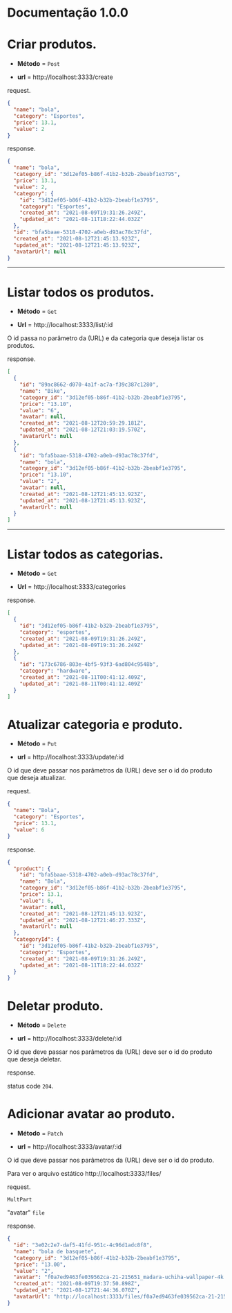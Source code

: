 # Documentação 1.0.0

# Criar produtos.

- **Método** = `Post`

- **url** = http://localhost:3333/create

request.

```json
{
  "name": "bola",
  "category": "Esportes",
  "price": 13.1,
  "value": 2
}
```

response.

```json
{
  "name": "bola",
  "category_id": "3d12ef05-b86f-41b2-b32b-2beabf1e3795",
  "price": 13.1,
  "value": 2,
  "category": {
    "id": "3d12ef05-b86f-41b2-b32b-2beabf1e3795",
    "category": "Esportes",
    "created_at": "2021-08-09T19:31:26.249Z",
    "updated_at": "2021-08-11T18:22:44.032Z"
  },
  "id": "bfa5baae-5318-4702-a0eb-d93ac78c37fd",
  "created_at": "2021-08-12T21:45:13.923Z",
  "updated_at": "2021-08-12T21:45:13.923Z",
  "avatarUrl": null
}
```

---

# Listar todos os produtos.

- **Método** = `Get`

- **Url** = http://localhost:3333/list/:id

O id passa no parâmetro da (URL) e da categoria que deseja listar os produtos.

response.

```json
[
  {
    "id": "89ac8662-d070-4a1f-ac7a-f39c387c1280",
    "name": "Bike",
    "category_id": "3d12ef05-b86f-41b2-b32b-2beabf1e3795",
    "price": "13.10",
    "value": "6",
    "avatar": null,
    "created_at": "2021-08-12T20:59:29.181Z",
    "updated_at": "2021-08-12T21:03:19.570Z",
    "avatarUrl": null
  },
  {
    "id": "bfa5baae-5318-4702-a0eb-d93ac78c37fd",
    "name": "bola",
    "category_id": "3d12ef05-b86f-41b2-b32b-2beabf1e3795",
    "price": "13.10",
    "value": "2",
    "avatar": null,
    "created_at": "2021-08-12T21:45:13.923Z",
    "updated_at": "2021-08-12T21:45:13.923Z",
    "avatarUrl": null
  }
]
```

---

# Listar todos as categorias.

- **Método** = `Get`

- **Url** = http://localhost:3333/categories

response.

```json
[
  {
    "id": "3d12ef05-b86f-41b2-b32b-2beabf1e3795",
    "category": "esportes",
    "created_at": "2021-08-09T19:31:26.249Z",
    "updated_at": "2021-08-09T19:31:26.249Z"
  },
  {
    "id": "173c6786-803e-4bf5-93f3-6ad804c9548b",
    "category": "hardware",
    "created_at": "2021-08-11T00:41:12.409Z",
    "updated_at": "2021-08-11T00:41:12.409Z"
  }
]
```

# Atualizar categoria e produto.

- **Método** = `Put`

- **url** = http://localhost:3333/update/:id

O id que deve passar nos parâmetros da (URL) deve ser o id do produto que deseja atualizar.

request.

```json
{
  "name": "Bola",
  "category": "Esportes",
  "price": 13.1,
  "value": 6
}
```

response.

```json
{
  "product": {
    "id": "bfa5baae-5318-4702-a0eb-d93ac78c37fd",
    "name": "Bola",
    "category_id": "3d12ef05-b86f-41b2-b32b-2beabf1e3795",
    "price": 13.1,
    "value": 6,
    "avatar": null,
    "created_at": "2021-08-12T21:45:13.923Z",
    "updated_at": "2021-08-12T21:46:27.333Z",
    "avatarUrl": null
  },
  "categoryId": {
    "id": "3d12ef05-b86f-41b2-b32b-2beabf1e3795",
    "category": "Esportes",
    "created_at": "2021-08-09T19:31:26.249Z",
    "updated_at": "2021-08-11T18:22:44.032Z"
  }
}
```

# Deletar produto.

- **Método** = `Delete`

- **url** = http://localhost:3333/delete/:id

O id que deve passar nos parâmetros da (URL) deve ser o id do produto que deseja deletar.

response.

status code `204`.

# Adicionar avatar ao produto.

- **Método** = `Patch`

- **url** = http://localhost:3333/avatar/:id

O id que deve passar nos parâmetros da (URL) deve ser o id do produto.

Para ver o arquivo estático http://localhost:3333/files/

request.

`MultPart`

"avatar" `file`

response.

```json
{
  "id": "3e02c2e7-daf5-41fd-951c-4c96d1adc8f8",
  "name": "bola de basquete",
  "category_id": "3d12ef05-b86f-41b2-b32b-2beabf1e3795",
  "price": "13.00",
  "value": "2",
  "avatar": "f0a7ed9463fe039562ca-21-215651_madara-uchiha-wallpaper-4k.jpg",
  "created_at": "2021-08-09T19:37:50.898Z",
  "updated_at": "2021-08-12T21:44:36.070Z",
  "avatarUrl": "http://localhost:3333/files/f0a7ed9463fe039562ca-21-215651_madara-uchiha-wallpaper-4k.jpg"
}
```

